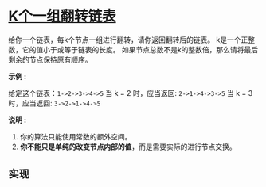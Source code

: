 # [K个一组翻转链表](https://leetcode-cn.com/problems/reverse-nodes-in-k-group/)

给你一个链表，每k个节点一组进行翻转，请你返回翻转后的链表。
k是一个正整数，它的值小于或等于链表的长度。
如果节点总数不是k的整数倍，那么请将最后剩余的节点保持原有顺序。

**示例 :**

给定这个链表：`1->2->3->4->5`
当 k = 2 时，应当返回: `2->1->4->3->5`
当 k = 3 时，应当返回: `3->2->1->4->5`

**说明 :**

1. 你的算法只能使用常数的额外空间。
2. **你不能只是单纯的改变节点内部的值**，而是需要实际的进行节点交换。

## 实现
